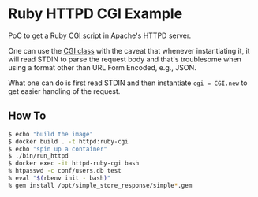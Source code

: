 # Ruby HTTPD CGI Example

PoC to get a Ruby [CGI script] in Apache's HTTPD server.

One can use the [CGI class] with the caveat that whenever instantiating it, it
will read STDIN to parse the request body and that's troublesome when using
a format other than URL Form Encoded, e.g., JSON.

What one can do is first read STDIN and then instantiate `cgi = CGI.new` to get
easier handling of the request.

## How To

```bash
$ echo "build the image"
$ docker build . -t httpd:ruby-cgi
$ echo "spin up a container"
$ ./bin/run_httpd
$ docker exec -it httpd-ruby-cgi bash
% htpasswd -c conf/users.db test
% eval "$(rbenv init - bash)"
% gem install /opt/simple_store_response/simple*.gem
```

[CGI script]: https://httpd.apache.org/docs/2.4/howto/cgi.html
[CGI class]: https://ruby-doc.org/stdlib-3.0.2/libdoc/cgi/rdoc/CGI.html
